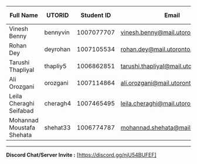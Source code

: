 | Full Name | UTORID | Student ID | Email | Best Way to Contact | Discord Username 
|-----------|--------|------------|-------|---------------------|------------------
| Vinesh Benny | bennyvin | 1007077707 | vinesh.benny@mail.utoronto.ca | vinesh.benny@mail.utoronto.ca | Josuke's Hamon#1772
| Rohan Dey | deyrohan | 1007105534 | rohan.dey@mail.utoronto.ca | +1 (647) 974-2649 | Blue Viper#9850
| Tarushi Thapliyal | thapliy5 | 1006862851 | tarushi.thapliyal@mail.utoronto.ca | tarushi.thapliyal@mail.utoronto.ca | skyy#0087
| Ali Orozgani | orozgani | 1007114864 | ali.orozgani@mail.utoronto.ca | +1 (647) 514-4722 | YaySushi#1650
| Leila Cheraghi Seifabad | cheragh4 | 1007465495 | leila.cheraghi@mail.utoronto.ca | +1 (647) 679-2421 | Luce#2325
| Mohannad Moustafa Shehata | shehat33 | 1006774787 | mohannad.shehata@mail.utoronto.ca | mohannad.shehata@mail.utoronto.ca | Terminator-2002#4020

---
**Discord Chat/Server Invite :** [https://discord.gg/njU54BUFEF]
